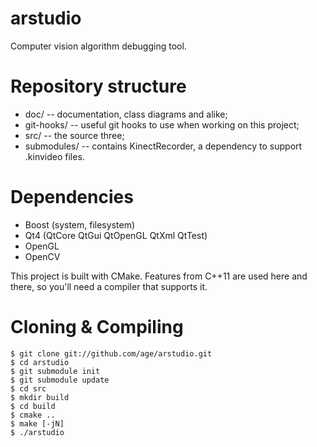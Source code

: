 arstudio
=====

Computer vision algorithm debugging tool.

Repository structure
=====

- doc/ 		-- documentation, class diagrams and alike;
- git-hooks/ 	-- useful git hooks to use when working on this project;
- src/ 		-- the source three;
- submodules/ -- contains KinectRecorder, a dependency to support .kinvideo files.

Dependencies
=====

- Boost (system, filesystem)
- Qt4 (QtCore QtGui QtOpenGL QtXml QtTest)
- OpenGL
- OpenCV

This project is built with CMake. Features from C++11 are used here and there, so you'll need a compiler that supports it.

Cloning & Compiling
=====

	$ git clone git://github.com/age/arstudio.git
	$ cd arstudio
	$ git submodule init
	$ git submodule update
	$ cd src
	$ mkdir build
	$ cd build
	$ cmake ..
	$ make [-jN]
	$ ./arstudio
